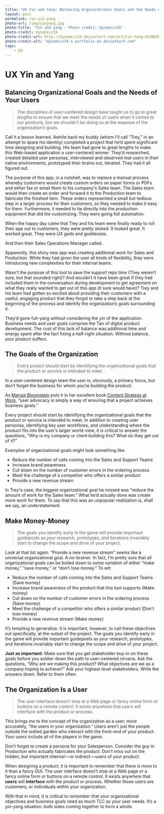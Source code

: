 ```yaml
---
title: "UX Yin and Yang: Balancing Organizational Goals and the Needs of Your Users"
layout: post
permalink: /ux-yin-yang
photo-url: /img/yinyang.jpg
photo-title: "Yin and yang - Photo credit: dynamicz34"
photo-credit: dynamicz34
photo-credit-url: http://dynamicz34.deviantart.com/art/Yin-Yang-413083660
photo-credit-alt: "dynamicz34's portfolio on deviantart.com"
tags:
    - UX
---
```


# UX Yin and Yang 

## Balancing Organizational Goals and the Needs of Your Users

> The disciplines of user-centered design have taught us to go to great lengths to ensure that we meet the needs of users when it comes to our products, but we shouldn’t be doing so at the expense of the organization’s goals.

Call it a lesson learned. Awhile back my buddy (whom I'll call "Trey," in an attempt to spare his identity) completed a project that he’d spent significant time designing and building. His team had gone to great lengths to make this Web-based application a user-centered winner: They’d researched, created detailed user personas, interviewed and observed real users in their native environments, prototyped their brains out, iterated. They had it all figured out.

The purpose of this app, in a nutshell, was to replace a manual process whereby customers would create custom orders on paper forms or PDFs and either fax or email them to his company's Sales team. The Sales team would then create an order and forward it to the Production team to fabricate the finished item. These orders represented a small but tedious step in a larger process for their customers, so they needed to make it easy for them. Furthermore, it needed to tie directly into the production equipment that did the customizing. They were going full automation.

When the happy day came that Trey and his team were finally ready to roll their app out to customers, they were pretty stoked. It looked great. It worked great. They were UX gods and goddesses.

And then their Sales Operations Manager called.

Apparently, this shiny new app was creating additional work for Sales and Production. While they had given the user all kinds of flexibility, they were introducing new complexities for their internal teams.

Wasn’t the purpose of this tool to save the support reps time (They weren’t sure, but that sounded right)? And wouldn’t it have been great if they had included them in the conversation during development to get agreement on what they really wanted to get out of this app (it sure would have)? Trey and his team had gotten so excited about providing their customers with a useful, engaging product that they forgot to take a step back at the beginning of the process and identify the organization’s goals surrounding it.

They’d gone full-yang without considering the yin of the application. Business needs and user goals comprise the Tao of digital product development. The cost of this lack of balance was additional time and energy spent after the fact fixing a half-right situation. Without balance, your product suffers.

## The Goals of the Organization 

> Every project should start by identifying the organizational goals that the product or service is intended to meet.

In a user-centered design team the user is, obviously, a primary focus, but don’t forget the business for whom you’re building the product.

As [Margot Bloomstein][1] puts it in her excellent book [Content Strategy at Work][2], “user advocacy is simply a way of ensuring that a project achieves business goals.”

Every project should start by identifying the organizational goals that the product or service is intended to meet. In addition to creating user personas, identifying key user workflows, and understanding where the product fits into the user’s larger world-view, it is critical to answer the questions, “Why is my company or client building this? What do they get out of it?”

Examples of organizational goals might look something like:

- Reduce the number of calls coming into the Sales and Support Teams
- Increase brand awareness
- Cut down on the number of customer errors in the ordering process
- Meet the challenge of a competitor who offers a similar product
- Provide a new revenue stream

In Trey's case, the biggest organizational goal he missed was “reduce the amount of work for the Sales team.” What he’d actually done was create more work for them. To say that this was an unpopular realization is, shall we say, an understatement.

## Make Money-Money 

> The goals you identify early in the game will provide important guideposts as your research, prototypes, and iterations invariably start to change the scope and drive of your project.

Look at that list again. “Provide a new revenue stream” seems like a universal organizational goal. A no-brainer. In fact, I’m pretty sure that all organizational goals can be boiled down to some variation of either “make money,” “save money,” or “don’t lose money.” To wit:

- Reduce the number of calls coming into the Sales and Support Teams (Save money)
- Increase brand awareness of the product that this tool supports (Make money)
- Cut down on the number of customer errors in the ordering process (Save money)
- Meet the challenge of a competitor who offers a similar product (Don’t lose money)
- Provide a new revenue stream (Make money)

It’s tempting to generalize. It is important, however, to call these objectives out specifically, at the outset of the project. The goals you identify early in the game will provide important guideposts as your research, prototypes, and iterations invariably start to change the scope and drive of your project.

**Just as important:** Make sure that you get stakeholder buy-in on these goals before you soldier down the path to user-centered nirvana. Ask the questions, “Why are we making this product? What objectives are we as a company hoping to achieve?” Ask your highest-level stakeholders. Write the answers down. Refer to them often.

## The Organization Is a User  

> The user interface doesn’t stop at a Web page or fancy online form or buttons on a remote control. It exists anywhere that users will interface with the product or process.

This brings me to the concept of the organization as a user; more accurately, “the users in your organization.” Users aren’t just the people outside the walled garden who interact with the front-end of your product. Your users include all of the players in the game.

Don’t forget to create a persona for your Salesperson. Consider the guy in Production who actually fabricates the product. Don’t miss out on the hidden, but important internal — or indirect — users of your product.

When designing a product, it is important to remember that there is more to it than a fancy GUI. The user interface doesn’t stop at a Web page or a fancy online form or buttons on a remote control. It exists anywhere that **users** will **interface** with the product or process. Whether those users are customers, or individuals within your organization.

With that in mind, it is critical to remember that your organizational objectives and business goals need as much TLC as your user needs. It’s a yin-yang situation: both sides coming together to form a whole.

[1]: https://twitter.com/mbloomstein "Margot Bloomstein on Twitter"
[2]: http://appropriateinc.com/book/ "Content Strategy at Work, by Margot Bloomstein"
